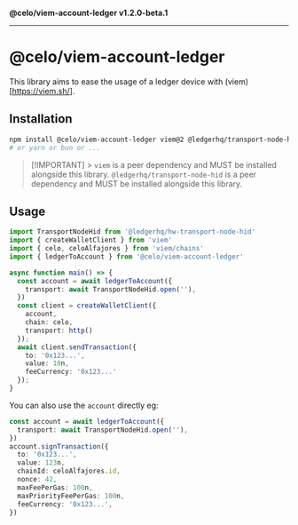 **@celo/viem-account-ledger v1.2.0-beta.1**

***

# @celo/viem-account-ledger

This library aims to ease the usage of a ledger device with (viem)[https://viem.sh/].

## Installation

```bash
npm install @celo/viem-account-ledger viem@2 @ledgerhq/transport-node-hid@6.x
# or yarn or bun or ...
```

> [!IMPORTANT] > `viem` is a peer dependency and MUST be installed alongside this library.
> `@ledgerhq/transport-node-hid` is a peer dependency and MUST be installed alongside this library.

## Usage

```ts
import TransportNodeHid from '@ledgerhq/hw-transport-node-hid'
import { createWalletClient } from 'viem'
import { celo, celoAlfajores } from 'viem/chains'
import { ledgerToAccount } from '@celo/viem-account-ledger'

async function main() => {
  const account = await ledgerToAccount({
    transport: await TransportNodeHid.open(''),
  })
  const client = createWalletClient({
    account,
    chain: celo,
    transport: http()
  });
  await client.sendTransaction({
    to: '0x123...',
    value: 10n,
    feeCurrency: '0x123...'
  });
}
```

You can also use the `account` directly eg:

```ts
const account = await ledgerToAccount({
  transport: await TransportNodeHid.open(''),
})
account.signTransaction({
  to: '0x123...',
  value: 123n,
  chainId: celoAlfajores.id,
  nonce: 42,
  maxFeePerGas: 100n,
  maxPriorityFeePerGas: 100n,
  feeCurrency: '0x123...',
})
```
